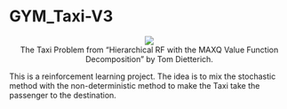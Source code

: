 # GYM_Taxi-V3
<div align = center>
  <img src='https://www.gymlibrary.dev/_images/taxi.gif'
</div> 
  <div align = center>
  The Taxi Problem from “Hierarchical RF with the MAXQ Value Function Decomposition” by Tom Dietterich.
</div>
<p align = left>
  This is a reinforcement learning project. The idea is to mix the stochastic method with the non-deterministic method to make the Taxi take the passenger to the destination.
</p>
